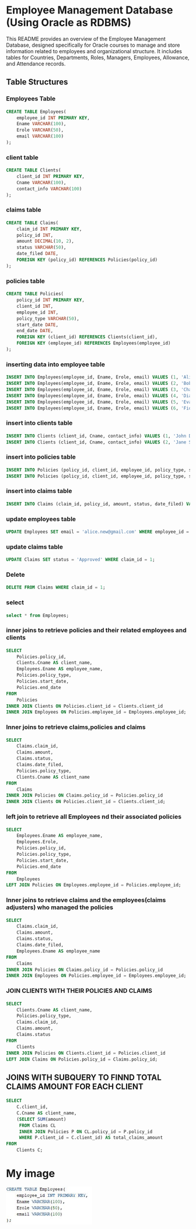 # Employee Management Database (Using Oracle as RDBMS)

This README provides an overview of the Employee Management Database, designed specifically for Oracle courses to manage and store information related to employees and organizational structure. It includes tables for Countries, Departments, Roles, Managers, Employees, Allowance, and Attendance records.

## Table Structures

### Employees Table

```sql
CREATE TABLE Employees(
    employee_id INT PRIMARY KEY,
    Ename VARCHAR(100),
    Erole VARCHAR(50),
    email VARCHAR(100)
);
```
### client table
```sql
CREATE TABLE Clients(
    client_id INT PRIMARY KEY,
    Cname VARCHAR(100),
    contact_info VARCHAR(100)
);
```



### claims table

```sql
CREATE TABLE Claims(
    claim_id INT PRIMARY KEY,
    policy_id INT,
    amount DECIMAL(10, 2),
    status VARCHAR(50),
    date_filed DATE,
    FOREIGN KEY (policy_id) REFERENCES Policies(policy_id)
);
```
### policies table

```sql
CREATE TABLE Policies(
    policy_id INT PRIMARY KEY,
    client_id INT,
    employee_id INT,
    policy_type VARCHAR(50),
    start_date DATE,
    end_date DATE,
    FOREIGN KEY (client_id) REFERENCES Clients(client_id),
    FOREIGN KEY (employee_id) REFERENCES Employees(employee_id)
);
```
### inserting data into employee table
```sql
INSERT INTO Employees(employee_id, Ename, Erole, email) VALUES (1, 'Alice', 'Manager', 'alice@gmail.com');
INSERT INTO Employees(employee_id, Ename, Erole, email) VALUES (2, 'Bob', 'Sales Agent', 'bob@gmail.com');
INSERT INTO Employees(employee_id, Ename, Erole, email) VALUES (3, 'Charlie', 'Underwriter', 'charlie@gmail.com');
INSERT INTO Employees(employee_id, Ename, Erole, email) VALUES (4, 'Diana', 'Claims Adjuster', 'diana@gmail.com');
INSERT INTO Employees(employee_id, Ename, Erole, email) VALUES (5, 'Evan', 'Customer Service', 'evan@gmail.com');
INSERT INTO Employees(employee_id, Ename, Erole, email) VALUES (6, 'Fiona', 'Accountant', 'fiona@gmail.com');
```
### insert into clients table
```sql
INSERT INTO Clients (client_id, Cname, contact_info) VALUES (1, 'John Doe', 'john.doe@example.com');
INSERT INTO Clients (client_id, Cname, contact_info) VALUES (2, 'Jane Smith', 'jane.smith@example.com');
```
### insert into policies table
```sql
INSERT INTO Policies (policy_id, client_id, employee_id, policy_type, start_date, end_date) VALUES (1, 1, 2, 'Health Insurance', '', '');
INSERT INTO Policies (policy_id, client_id, employee_id, policy_type, start_date, end_date) VALUES (2, 2, 2, 'Car Insurance', '', '');

```
### insert into claims table
```sql
INSERT INTO Claims (claim_id, policy_id, amount, status, date_filed) VALUES (1, 1, 500.00, 'Pending', '');

```
### update employees table
```sql
UPDATE Employees SET email = 'alice.new@gmail.com' WHERE employee_id = 1;
```
### update claims table
```sql
UPDATE Claims SET status = 'Approved' WHERE claim_id = 1;
```
### Delete
```sql
DELETE FROM Claims WHERE claim_id = 1;
```
### select
```sql
select * from Employees;
```
### inner joins to retrieve policies and their related employees and clients
```sql
SELECT 
    Policies.policy_id, 
    Clients.Cname AS client_name, 
    Employees.Ename AS employee_name, 
    Policies.policy_type, 
    Policies.start_date, 
    Policies.end_date
FROM 
    Policies
INNER JOIN Clients ON Policies.client_id = Clients.client_id
INNER JOIN Employees ON Policies.employee_id = Employees.employee_id;
```
### Inner joins to retrieve claims,policies and claims
```sql
SELECT 
    Claims.claim_id, 
    Claims.amount, 
    Claims.status, 
    Claims.date_filed, 
    Policies.policy_type, 
    Clients.Cname AS client_name
FROM 
    Claims
INNER JOIN Policies ON Claims.policy_id = Policies.policy_id
INNER JOIN Clients ON Policies.client_id = Clients.client_id;
```
### left join to retrieve all Employees nd their associated policies
```sql
SELECT 
    Employees.Ename AS employee_name, 
    Employees.Erole, 
    Policies.policy_id, 
    Policies.policy_type, 
    Policies.start_date, 
    Policies.end_date
FROM 
    Employees
LEFT JOIN Policies ON Employees.employee_id = Policies.employee_id;
```

### Inner joins to retrieve claims and the employees(claims adjusters) who managed the policies
```sql
SELECT 
    Claims.claim_id, 
    Claims.amount, 
    Claims.status, 
    Claims.date_filed, 
    Employees.Ename AS employee_name
FROM 
    Claims
INNER JOIN Policies ON Claims.policy_id = Policies.policy_id
INNER JOIN Employees ON Policies.employee_id = Employees.employee_id;
```
### JOIN CLIENTS WITH THEIR POLICIES AND CLAIMS
```SQL
SELECT 
    Clients.Cname AS client_name, 
    Policies.policy_type, 
    Claims.claim_id, 
    Claims.amount, 
    Claims.status
FROM 
    Clients
INNER JOIN Policies ON Clients.client_id = Policies.client_id
LEFT JOIN Claims ON Policies.policy_id = Claims.policy_id;
```
## JOINS WITH SUBQUERY TO FINND TOTAL CLAIMS AMOUNT FOR EACH CLIENT
```sql
SELECT 
    C.client_id, 
    C.Cname AS client_name, 
    (SELECT SUM(amount) 
     FROM Claims CL 
     INNER JOIN Policies P ON CL.policy_id = P.policy_id
     WHERE P.client_id = C.client_id) AS total_claims_amount
FROM 
    Clients C;
```






# My image

![Alt text](https://github.com/J2001-code/J2001-code/blob/main/employees%20table.JPG)
